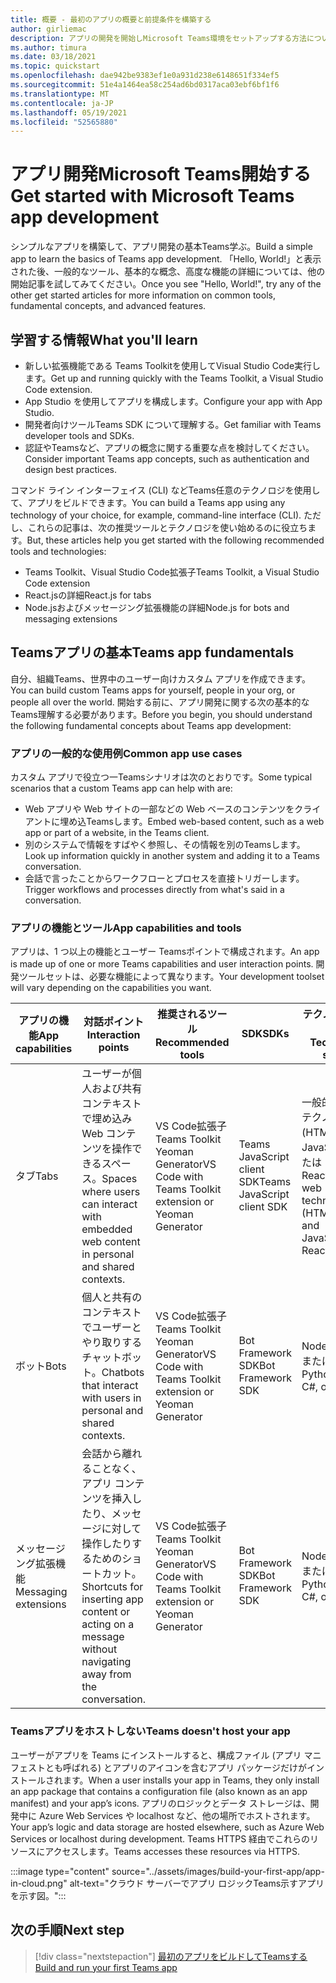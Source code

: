 ```yaml
---
title: 概要 - 最初のアプリの概要と前提条件を構築する
author: girliemac
description: アプリの開発を開始しMicrosoft Teams環境をセットアップする方法について学習します。
ms.author: timura
ms.date: 03/18/2021
ms.topic: quickstart
ms.openlocfilehash: dae942be9383ef1e0a931d238e6148651f334ef5
ms.sourcegitcommit: 51e4a1464ea58c254ad6bd0317aca03ebf6bf1f6
ms.translationtype: MT
ms.contentlocale: ja-JP
ms.lasthandoff: 05/19/2021
ms.locfileid: "52565880"
---
```

# <a name="get-started-with-microsoft-teams-app-development"></a><span data-ttu-id="ff29d-103">アプリ開発Microsoft Teams開始する</span><span class="sxs-lookup"><span data-stu-id="ff29d-103">Get started with Microsoft Teams app development</span></span>

<span data-ttu-id="ff29d-104">シンプルなアプリを構築して、アプリ開発の基本Teams学ぶ。</span><span class="sxs-lookup"><span data-stu-id="ff29d-104">Build a simple app to learn the basics of Teams app development.</span></span> <span data-ttu-id="ff29d-105">「Hello, World!」と表示された後、一般的なツール、基本的な概念、高度な機能の詳細については、他の開始記事を試してみてください。</span><span class="sxs-lookup"><span data-stu-id="ff29d-105">Once you see "Hello, World!", try any of the other get started articles for more information on common tools, fundamental concepts, and advanced features.</span></span>



## <a name="what-youll-learn"></a><span data-ttu-id="ff29d-106">学習する情報</span><span class="sxs-lookup"><span data-stu-id="ff29d-106">What you'll learn</span></span>

* <span data-ttu-id="ff29d-107">新しい拡張機能である Teams Toolkitを使用してVisual Studio Code実行します。</span><span class="sxs-lookup"><span data-stu-id="ff29d-107">Get up and running quickly with the Teams Toolkit, a Visual Studio Code extension.</span></span> 
* <span data-ttu-id="ff29d-108">App Studio を使用してアプリを構成します。</span><span class="sxs-lookup"><span data-stu-id="ff29d-108">Configure your app with App Studio.</span></span>
* <span data-ttu-id="ff29d-109">開発者向けツールTeams SDK について理解する。</span><span class="sxs-lookup"><span data-stu-id="ff29d-109">Get familiar with Teams developer tools and SDKs.</span></span>
* <span data-ttu-id="ff29d-110">認証やTeamsなど、アプリの概念に関する重要な点を検討してください。</span><span class="sxs-lookup"><span data-stu-id="ff29d-110">Consider important Teams app concepts, such as authentication and design best practices.</span></span>

<span data-ttu-id="ff29d-111">コマンド ライン インターフェイス (CLI) などTeams任意のテクノロジを使用して、アプリをビルドできます。</span><span class="sxs-lookup"><span data-stu-id="ff29d-111">You can build a Teams app using any technology of your choice, for example, command-line interface (CLI).</span></span> <span data-ttu-id="ff29d-112">ただし、これらの記事は、次の推奨ツールとテクノロジを使い始めるのに役立ちます。</span><span class="sxs-lookup"><span data-stu-id="ff29d-112">But, these articles help you get started with the following recommended tools and technologies:</span></span>

* <span data-ttu-id="ff29d-113">Teams Toolkit、Visual Studio Code拡張子</span><span class="sxs-lookup"><span data-stu-id="ff29d-113">Teams Toolkit, a Visual Studio Code extension</span></span>
* <span data-ttu-id="ff29d-114">React.jsの詳細</span><span class="sxs-lookup"><span data-stu-id="ff29d-114">React.js for tabs</span></span>
* <span data-ttu-id="ff29d-115">Node.jsおよびメッセージング拡張機能の詳細</span><span class="sxs-lookup"><span data-stu-id="ff29d-115">Node.js for bots and messaging extensions</span></span>


## <a name="teams-app-fundamentals"></a><span data-ttu-id="ff29d-116">Teamsアプリの基本</span><span class="sxs-lookup"><span data-stu-id="ff29d-116">Teams app fundamentals</span></span>

<span data-ttu-id="ff29d-117">自分、組織Teams、世界中のユーザー向けカスタム アプリを作成できます。</span><span class="sxs-lookup"><span data-stu-id="ff29d-117">You can build custom Teams apps for yourself, people in your org, or people all over the world.</span></span> <span data-ttu-id="ff29d-118">開始する前に、アプリ開発に関する次の基本的なTeams理解する必要があります。</span><span class="sxs-lookup"><span data-stu-id="ff29d-118">Before you begin, you should understand the following fundamental concepts about Teams app development:</span></span>

### <a name="common-app-use-cases"></a><span data-ttu-id="ff29d-119">アプリの一般的な使用例</span><span class="sxs-lookup"><span data-stu-id="ff29d-119">Common app use cases</span></span>

<span data-ttu-id="ff29d-120">カスタム アプリで役立つ一Teamsシナリオは次のとおりです。</span><span class="sxs-lookup"><span data-stu-id="ff29d-120">Some typical scenarios that a custom Teams app can help with are:</span></span>

* <span data-ttu-id="ff29d-121">Web アプリや Web サイトの一部などの Web ベースのコンテンツをクライアントに埋め込Teamsします。</span><span class="sxs-lookup"><span data-stu-id="ff29d-121">Embed web-based content, such as a web app or part of a website, in the Teams client.</span></span>
* <span data-ttu-id="ff29d-122">別のシステムで情報をすばやく参照し、その情報を別のTeamsします。</span><span class="sxs-lookup"><span data-stu-id="ff29d-122">Look up information quickly in another system and adding it to a Teams conversation.</span></span>
* <span data-ttu-id="ff29d-123">会話で言ったことからワークフローとプロセスを直接トリガーします。</span><span class="sxs-lookup"><span data-stu-id="ff29d-123">Trigger workflows and processes directly from what's said in a conversation.</span></span>

### <a name="app-capabilities-and-tools"></a><span data-ttu-id="ff29d-124">アプリの機能とツール</span><span class="sxs-lookup"><span data-stu-id="ff29d-124">App capabilities and tools</span></span>

<span data-ttu-id="ff29d-125">アプリは、1 つ以上の機能とユーザー Teamsポイントで構成されます。</span><span class="sxs-lookup"><span data-stu-id="ff29d-125">An app is made up of one or more Teams capabilities and user interaction points.</span></span> <span data-ttu-id="ff29d-126">開発ツールセットは、必要な機能によって異なります。</span><span class="sxs-lookup"><span data-stu-id="ff29d-126">Your development toolset will vary depending on the capabilities you want.</span></span>

| <span data-ttu-id="ff29d-127">**アプリの機能**</span><span class="sxs-lookup"><span data-stu-id="ff29d-127">**App capabilities**</span></span>| <span data-ttu-id="ff29d-128">**対話ポイント**</span><span class="sxs-lookup"><span data-stu-id="ff29d-128">**Interaction points**</span></span> | <span data-ttu-id="ff29d-129">**推奨されるツール**</span><span class="sxs-lookup"><span data-stu-id="ff29d-129">**Recommended tools**</span></span> | <span data-ttu-id="ff29d-130">**SDK**</span><span class="sxs-lookup"><span data-stu-id="ff29d-130">**SDKs**</span></span> | <span data-ttu-id="ff29d-131">**テクノロジ スタック**</span><span class="sxs-lookup"><span data-stu-id="ff29d-131">**Technology stacks**</span></span> |
|--------|--------|--------|--------|--------|
| <span data-ttu-id="ff29d-132">タブ</span><span class="sxs-lookup"><span data-stu-id="ff29d-132">Tabs</span></span> | <span data-ttu-id="ff29d-133">ユーザーが個人および共有コンテキストで埋め込み Web コンテンツを操作できるスペース。</span><span class="sxs-lookup"><span data-stu-id="ff29d-133">Spaces where users can interact with embedded web content in personal and shared contexts.</span></span> | <span data-ttu-id="ff29d-134">VS Code拡張子Teams Toolkit Yeoman Generator</span><span class="sxs-lookup"><span data-stu-id="ff29d-134">VS Code with Teams Toolkit extension or Yeoman Generator</span></span> | <span data-ttu-id="ff29d-135">Teams JavaScript client SDK</span><span class="sxs-lookup"><span data-stu-id="ff29d-135">Teams JavaScript client SDK</span></span> | <span data-ttu-id="ff29d-136">一般的な Web テクノロジ (HTML、CSS、JavaScript) または React.js</span><span class="sxs-lookup"><span data-stu-id="ff29d-136">General web technologies (HTML, CSS, and JavaScript) or React.js</span></span> |
| <span data-ttu-id="ff29d-137">ボット</span><span class="sxs-lookup"><span data-stu-id="ff29d-137">Bots</span></span> | <span data-ttu-id="ff29d-138">個人と共有のコンテキストでユーザーとやり取りするチャットボット。</span><span class="sxs-lookup"><span data-stu-id="ff29d-138">Chatbots that interact with users in personal and shared contexts.</span></span> | <span data-ttu-id="ff29d-139">VS Code拡張子Teams Toolkit Yeoman Generator</span><span class="sxs-lookup"><span data-stu-id="ff29d-139">VS Code with Teams Toolkit extension or Yeoman Generator</span></span> | <span data-ttu-id="ff29d-140">Bot Framework SDK</span><span class="sxs-lookup"><span data-stu-id="ff29d-140">Bot Framework SDK</span></span> | <span data-ttu-id="ff29d-141">Node.js、C#、または Python</span><span class="sxs-lookup"><span data-stu-id="ff29d-141">Node.js, C#, or Python</span></span> | 
| <span data-ttu-id="ff29d-142">メッセージング拡張機能</span><span class="sxs-lookup"><span data-stu-id="ff29d-142">Messaging extensions</span></span> | <span data-ttu-id="ff29d-143">会話から離れることなく、アプリ コンテンツを挿入したり、メッセージに対して操作したりするためのショートカット。</span><span class="sxs-lookup"><span data-stu-id="ff29d-143">Shortcuts for inserting app content or acting on a message without navigating away from the conversation.</span></span> | <span data-ttu-id="ff29d-144">VS Code拡張子Teams Toolkit Yeoman Generator</span><span class="sxs-lookup"><span data-stu-id="ff29d-144">VS Code with Teams Toolkit extension or Yeoman Generator</span></span> | <span data-ttu-id="ff29d-145">Bot Framework SDK</span><span class="sxs-lookup"><span data-stu-id="ff29d-145">Bot Framework SDK</span></span> | <span data-ttu-id="ff29d-146">Node.js、C#、または Python</span><span class="sxs-lookup"><span data-stu-id="ff29d-146">Node.js, C#, or Python</span></span> |

### <a name="teams-doesnt-host-your-app"></a><span data-ttu-id="ff29d-147">Teamsアプリをホストしない</span><span class="sxs-lookup"><span data-stu-id="ff29d-147">Teams doesn't host your app</span></span>

<span data-ttu-id="ff29d-148">ユーザーがアプリを Teams にインストールすると、構成ファイル (アプリ マニフェストとも呼ばれる) とアプリのアイコンを含むアプリ パッケージだけがインストールされます。</span><span class="sxs-lookup"><span data-stu-id="ff29d-148">When a user installs your app in Teams, they only install an app package that contains a configuration file (also known as an app manifest) and your app’s icons.</span></span> <span data-ttu-id="ff29d-149">アプリのロジックとデータ ストレージは、開発中に Azure Web Services や localhost など、他の場所でホストされます。</span><span class="sxs-lookup"><span data-stu-id="ff29d-149">Your app’s logic and data storage are hosted elsewhere, such as Azure Web Services or localhost during development.</span></span> <span data-ttu-id="ff29d-150">Teams HTTPS 経由でこれらのリソースにアクセスします。</span><span class="sxs-lookup"><span data-stu-id="ff29d-150">Teams accesses these resources via HTTPS.</span></span>

:::image type="content" source="../assets/images/build-your-first-app/app-in-cloud.png" alt-text="クラウド サーバーでアプリ ロジックTeams示すアプリを示す図。":::

## <a name="next-step"></a><span data-ttu-id="ff29d-152">次の手順</span><span class="sxs-lookup"><span data-stu-id="ff29d-152">Next step</span></span>

> [!div class="nextstepaction"]
> [<span data-ttu-id="ff29d-153">最初のアプリをビルドしてTeamsする</span><span class="sxs-lookup"><span data-stu-id="ff29d-153">Build and run your first Teams app</span></span>](../build-your-first-app/build-and-run.md)

